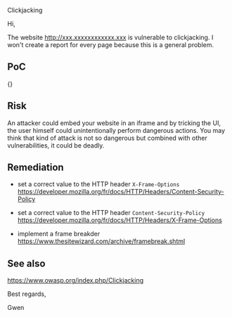 Clickjacking



Hi,

The website http://xxx.xxxxxxxxxxxx.xxx is vulnerable to clickjacking. I won't create a report for every page because this is a general problem.


## PoC

{}


## Risk

An attacker could embed your website in an iframe and by tricking the UI, the user himself could unintentionally perform dangerous actions.
You may think that kind of attack is not so dangerous but combined with other vulnerabilities, it could be deadly.


## Remediation

- set a correct value to the HTTP header `X-Frame-Options`  
https://developer.mozilla.org/fr/docs/HTTP/Headers/Content-Security-Policy

- set a correct value to the HTTP header `Content-Security-Policy`  
https://developer.mozilla.org/fr/docs/HTTP/Headers/X-Frame-Options

- implement a frame breakder  
https://www.thesitewizard.com/archive/framebreak.shtml


## See also

https://www.owasp.org/index.php/Clickjacking




Best regards,

Gwen

